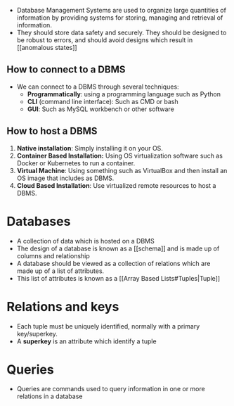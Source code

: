 - Database Management Systems are used to organize large quantities of information by providing systems for storing, managing and retrieval of information.
- They should store data safety and securely. They should be designed to be robust to errors, and should avoid designs which result in [[anomalous states]]
## How to connect to a DBMS
- We can connect to a DBMS through several techniques:
	- **Programmatically**: using a programming language such as Python
	- **CLI** (command line interface): Such as CMD or bash
	- **GUI**: Such as MySQL workbench or other software
## How to host a DBMS
1) **Native installation**: Simply installing it on your OS.
2) **Container Based Installation:** Using OS virtualization software such as Docker or Kubernetes to run a container.
3) **Virtual Machine**: Using something such as VirtualBox and then install an OS image that includes as DBMS.
4) **Cloud Based Installation**: Use virtualized remote resources to host a DBMS.

# Databases
- A collection of data which is hosted on a DBMS
- The design of a database is known as a [[schema]] and is made up of columns and relationship
- A database should be viewed as a collection of relations which are made up of a list of attributes.
- This list of attributes is known as a [[Array Based Lists#Tuples|Tuple]]
# Relations and keys
- Each tuple must be uniquely identified, normally with a primary key/superkey.
- A **superkey** is an attribute which identify a tuple

# Queries
- Queries are commands used to query information in one or more relations in a database
